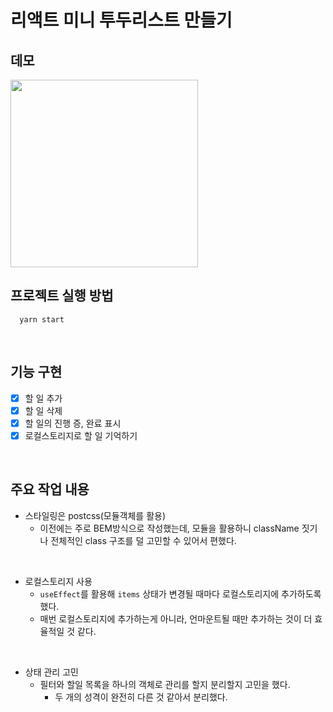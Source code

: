 # 리액트 미니 투두리스트 만들기

## 데모

<img width="300" src="https://user-images.githubusercontent.com/41741221/205535871-c405136c-2b3d-4485-bbd1-fbe16b5605e0.gif">

<br>

## 프로젝트 실행 방법

```
  yarn start
```

<br>

## 기능 구현

- [x] 할 일 추가
- [x] 할 일 삭제
- [x] 할 일의 진행 증, 완료 표시
- [x] 로컬스토리지로 할 일 기억하기

<br>

## 주요 작업 내용

- 스타일링은 postcss(모듈객체를 활용)
  - 이전에는 주로 BEM방식으로 작성했는데, 모듈을 활용하니 className 짓기나 전체적인 class 구조를 덜 고민할 수 있어서 편했다.

<br>

- 로컬스토리지 사용
  - `useEffect`를 활용해 `items` 상태가 변경될 때마다 로컬스토리지에 추가하도록 했다.
  - 매번 로컬스토리지에 추가하는게 아니라, 언마운트될 때만 추가하는 것이 더 효율적일 것 같다.

<br>

- 상태 관리 고민
  - 필터와 할일 목록을 하나의 객체로 관리를 할지 분리할지 고민을 했다.
    - 두 개의 성격이 완전히 다른 것 같아서 분리했다.
